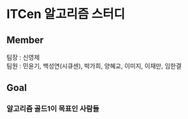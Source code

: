 # ITCen 알고리즘 스터디
## Member
팀장 : 신영제 \
팀원 : 민윤기, 백성연(시큐센), 박가희, 양혜교, 이미지, 이재만, 임한결
## Goal
### 알고리즘 골드1이 목표인 사람들
